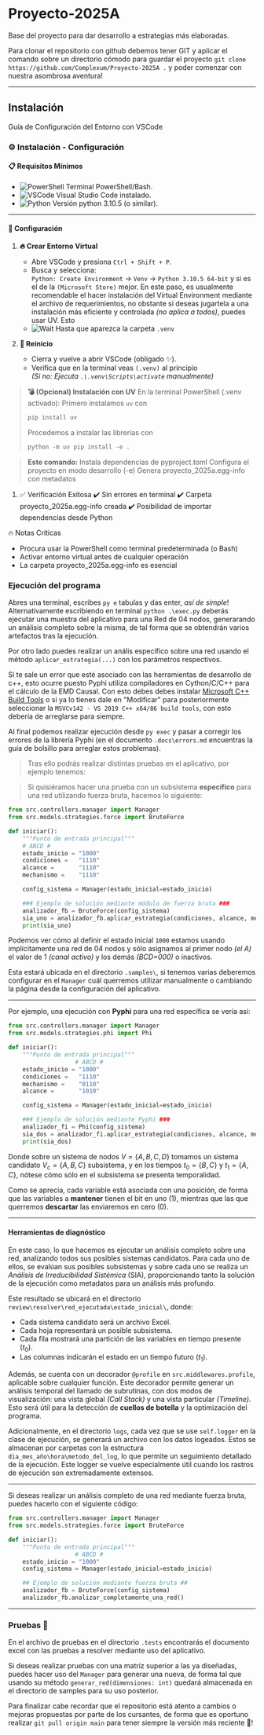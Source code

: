 # Proyecto-2025A

Base del proyecto para dar desarrollo a estrategias más elaboradas.

Para clonar el repositorio con github debemos tener GIT y aplicar el comando sobre un directorio cómodo para guardar el proyecto `git clone https://github.com/Complexum/Proyecto-2025A .` y poder comenzar con nuestra asombrosa aventura!

---

## Instalación

Guía de Configuración del Entorno con VSCode

### ⚙️ Instalación - Configuración

#### 📋 **Requisitos Mínimos**
- ![PowerShell](https://img.shields.io/badge/-PowerShell-blue?style=flat-square) Terminal PowerShell/Bash.
- ![VSCode](https://img.shields.io/badge/-VSCode-007ACC?logo=visualstudiocode&style=flat-square) Visual Studio Code instalado.
- ![Python](https://img.shields.io/badge/-Python%203.10.5-3776AB?logo=python&style=flat-square) Versión python 3.10.5 (o similar).

---

#### 🚀 **Configuración**

1. **🔥 Crear Entorno Virtual**  
   - Abre VSCode y presiona `Ctrl + Shift + P`.
   - Busca y selecciona:  
     `Python: Create Environment` → `Venv` → `Python 3.10.5 64-bit` y si es el de la `(Microsoft Store)` mejor. En este paso, es usualmente recomendable el hacer instalación del Virtual Environment mediante el archivo de requerimientos, no obstante si deseas jugartela a una instalación más eficiente y controlada _(no aplica a todos)_, puedes usar UV. Esto 
   - ![Wait](https://img.shields.io/badge/-ESPERA_5_segundos-important) Hasta que aparezca la carpeta `.venv`

2. **🔄 Reinicio**
   - Cierra y vuelve a abrir VSCode (obligado ✨).
   - Verifica que en la terminal veas `(.venv)` al principio  
     *(Si no: Ejecuta `.\.venv\Scripts\activate` manualmente)*


> **💣 (Opcional) Instalación con UV**
>   En la terminal PowerShell (.venv activado): 
>   Primero instalamos `uv` con 
>   ```powershell
>   pip install uv
>   ```
>   Procedemos a instalar las librerías con
>   ```powershell
>   python -m uv pip install -e .
>   ```

> **Este comando:**
> Instala dependencias de pyproject.toml
> Configura el proyecto en modo desarrollo (-e)
> Genera proyecto_2025a.egg-info con metadatos

1. ✅ Verificación Exitosa
   ✔️ Sin errores en terminal
   ✔️ Carpeta proyecto_2025a.egg-info creada
   ✔️ Posibilidad de importar dependencias desde Python

🔥 Notas Críticas
   - Procura usar la PowerShell como terminal predeterminada (o Bash)
   - Activar entorno virtual antes de cualquier operación
   - La carpeta proyecto_2025a.egg-info es esencial

### Ejecución del programa

Abres una terminal, escribes `py e` tabulas y das enter, _así de simple_! Alternativamente escribiendo en terminal `python .\exec.py` deberás ejecutar una muestra del aplicativo para una Red de 04 nodos, generarando un análisis completo sobre la misma, de tal forma que se obtendrán varios artefactos tras la ejecución.

Por otro lado puedes realizar un anális específico sobre una red usando el método `aplicar_estrategia(...)` con los parámetros respectivos.

Si te sale un error que esté asociado con las herramientas de desarrollo de c++, esto ocurre puesto Pyphi utiliza compiladores en Cython/C/C++ para el cálculo de la EMD Causal. Con esto debes debes instalar [Microsoft C++ Build Tools](https://visualstudio.microsoft.com/es/visual-cpp-build-tools/) o si ya lo tienes dale en "Modificar" para posteriormente seleccionar la `MSVCv142 - VS 2019 C++ x64/86 build tools`, con esto debería de arreglarse para siempre.

Al final podemos realizar ejecución desde `py exec` y pasar a corregir los errores de la librería Pyphi (en el documento `.docs\errors.md` encuentras la guía de bolsillo para arreglar estos problemas).

> Tras ello podrás realizar distintas pruebas en el aplicativo, por ejemplo tenemos:

> Si quisiéramos hacer una prueba con un subsistema **específico** para una red utilizando fuerza bruta, hacemos lo siguiente:

```py
from src.controllers.manager import Manager
from src.models.strategies.force import BruteForce

def iniciar():
    """Punto de entrada principal"""
    # ABCD #
    estado_inicio = "1000"
    condiciones =   "1110"
    alcance =       "1110"
    mechanismo =    "1110"

    config_sistema = Manager(estado_inicial=estado_inicio)

    ### Ejemplo de solución mediante módulo de fuerza bruta ###
    analizador_fb = BruteForce(config_sistema)
    sia_uno = analizador_fb.aplicar_estrategia(condiciones, alcance, mechanismo)
    print(sia_uno)
```

Podemos ver cómo al definir el estado inicial `1000` estamos usando implícitamente una red de 04 nodos y sólo asignamos al primer nodo _(el A)_ el valor de 1 _(canal activo)_ y los demás _(BCD=000)_ o inactivos.

Esta estará ubicada en el directorio `.samples\`, si tenemos varias deberemos configurar en el `Manager` cuál querremos utilizar manualmente o cambiando la página desde la configuración del aplicativo.

---

Por ejemplo, una ejecución con **Pyphi** para una red específica se vería así:

```py
from src.controllers.manager import Manager
from src.models.strategies.phi import Phi

def iniciar():
    """Punto de entrada principal"""
                   # ABCD #
    estado_inicio = "1000"
    condiciones =   "1110"
    mechanismo =    "0110"
    alcance =       "1010"

    config_sistema = Manager(estado_inicial=estado_inicio)

    ### Ejemplo de solución mediante Pyphi ###
    analizador_fi = Phi(config_sistema)
    sia_dos = analizador_fi.aplicar_estrategia(condiciones, alcance, mechanismo)
    print(sia_dos)
```

Donde sobre un sistema de nodos $V=\{A,B,C,D\}$ tomamos un sistema candidato $V_c=\{A,B,C\}$ subsistema, y en los tiempos $t_0=\{B,C\}$ y $t_1=\{A,C\}$, nótese cómo sólo en el subsistema se presenta temporalidad.

Como se aprecia, cada variable está asociada con una posición, de forma que las variables a **mantener** tienen el bit en uno (1), mientras que las que querremos **descartar** las enviaremos en cero (0).

---

#### Herramientas de diagnóstico

En este caso, lo que hacemos es ejecutar un análisis completo sobre una red, analizando todos sus posibles sistemas candidatos. Para cada uno de ellos, se evalúan sus posibles subsistemas y sobre cada uno se realiza un _Análisis de Irreducibilidad Sistémica_ (SIA), proporcionando tanto la solución de la ejecución como metadatos para un análisis más profundo.

Este resultado se ubicará en el directorio `review\resolver\red_ejecutada\estado_inicial\`, donde:
- Cada sistema candidato será un archivo Excel.
- Cada hoja representará un posible subsistema.
- Cada fila mostrará una partición de las variables en tiempo presente $(t_0)$.
- Las columnas indicarán el estado en un tiempo futuro $(t_1)$.

Además, se cuenta con un decorador `@profile` en `src.middlewares.profile`, aplicable sobre cualquier función. Este decorador permite generar un análisis temporal del llamado de subrutinas, con dos modos de visualización: una vista global _(Call Stack)_ y una vista particular _(Timeline)_. Esto será útil para la detección de **cuellos de botella** y la optimización del programa.

Adicionalmente, en el directorio `logs`, cada vez que se use `self.logger` en la clase de ejecución, se generará un archivo con los datos logeados. Estos se almacenan por carpetas con la estructura `dia_mes_año\hora\metodo_del_log`, lo que permite un seguimiento detallado de la ejecución. Este logger se vuelve especialmente útil cuando los rastros de ejecución son extremadamente extensos.

---

Si deseas realizar un análisis completo de una red mediante fuerza bruta, puedes hacerlo con el siguiente código:

```py
from src.controllers.manager import Manager
from src.models.strategies.force import BruteForce

def iniciar():
    """Punto de entrada principal"""
                   # ABCD #
    estado_inicio = "1000"
    config_sistema = Manager(estado_inicial=estado_inicio)

    ## Ejemplo de solución mediante fuerza bruta ##
    analizador_fb = BruteForce(config_sistema)
    analizador_fb.analizar_completamente_una_red()
```

---

### Pruebas 🧪

En el archivo de pruebas en el directorio `.tests` encontrarás el documento excel con las pruebas a resolver mediante uso del aplicativo.

Si deseas realizar pruebas con una matriz superior a las ya diseñadas, puedes hacer uso del `Manager` para generar una nueva, de forma tal que usando su método `generar_red(dimensiones: int)` quedará almacenada en el directorio de samples para su uso posterior.

Para finalizar cabe recordar que el repositorio está atento a cambios o mejoras propuestas por parte de los cursantes, de forma que es oportuno realizar `git pull origin main` para tener siempre la versión más reciente 🫶!
